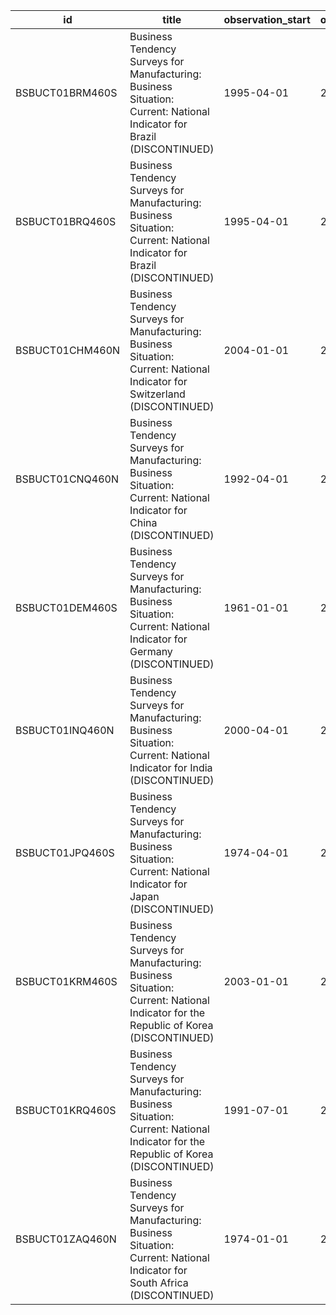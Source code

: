| id              | title                                                                                                                                 | observation_start   | observation_end   |
|-----------------|---------------------------------------------------------------------------------------------------------------------------------------|---------------------|-------------------|
| BSBUCT01BRM460S | Business Tendency Surveys for Manufacturing: Business Situation: Current: National Indicator for Brazil (DISCONTINUED)                | 1995-04-01          | 2013-09-01        |
| BSBUCT01BRQ460S | Business Tendency Surveys for Manufacturing: Business Situation: Current: National Indicator for Brazil (DISCONTINUED)                | 1995-04-01          | 2013-07-01        |
| BSBUCT01CHM460N | Business Tendency Surveys for Manufacturing: Business Situation: Current: National Indicator for Switzerland (DISCONTINUED)           | 2004-01-01          | 2013-09-01        |
| BSBUCT01CNQ460N | Business Tendency Surveys for Manufacturing: Business Situation: Current: National Indicator for China (DISCONTINUED)                 | 1992-04-01          | 2011-10-01        |
| BSBUCT01DEM460S | Business Tendency Surveys for Manufacturing: Business Situation: Current: National Indicator for Germany (DISCONTINUED)               | 1961-01-01          | 2013-09-01        |
| BSBUCT01INQ460N | Business Tendency Surveys for Manufacturing: Business Situation: Current: National Indicator for India (DISCONTINUED)                 | 2000-04-01          | 2013-04-01        |
| BSBUCT01JPQ460S | Business Tendency Surveys for Manufacturing: Business Situation: Current: National Indicator for Japan (DISCONTINUED)                 | 1974-04-01          | 2013-04-01        |
| BSBUCT01KRM460S | Business Tendency Surveys for Manufacturing: Business Situation: Current: National Indicator for the Republic of Korea (DISCONTINUED) | 2003-01-01          | 2013-08-01        |
| BSBUCT01KRQ460S | Business Tendency Surveys for Manufacturing: Business Situation: Current: National Indicator for the Republic of Korea (DISCONTINUED) | 1991-07-01          | 2002-10-01        |
| BSBUCT01ZAQ460N | Business Tendency Surveys for Manufacturing: Business Situation: Current: National Indicator for South Africa (DISCONTINUED)          | 1974-01-01          | 2013-04-01        |